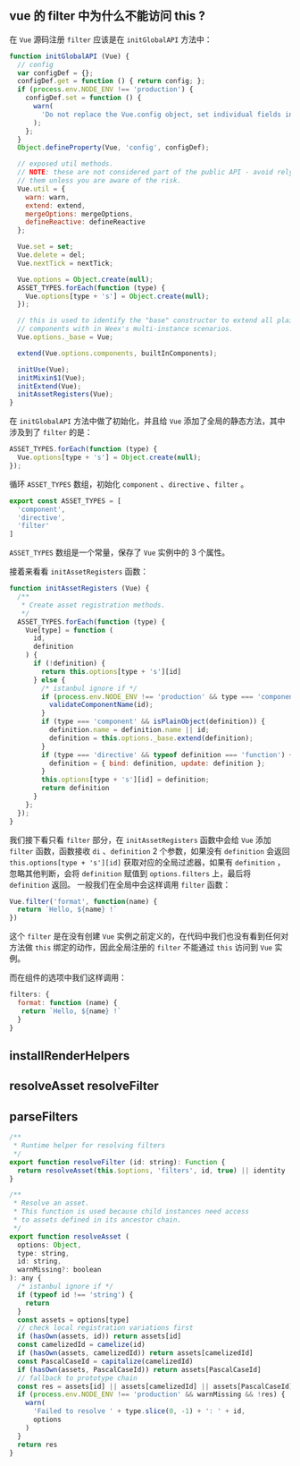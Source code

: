 ## vue 的 filter 中为什么不能访问 this ?

在 `Vue` 源码注册 `filter` 应该是在 `initGlobalAPI` 方法中：

```js
function initGlobalAPI (Vue) {
  // config
  var configDef = {};
  configDef.get = function () { return config; };
  if (process.env.NODE_ENV !== 'production') {
    configDef.set = function () {
      warn(
        'Do not replace the Vue.config object, set individual fields instead.'
      );
    };
  }
  Object.defineProperty(Vue, 'config', configDef);

  // exposed util methods.
  // NOTE: these are not considered part of the public API - avoid relying on
  // them unless you are aware of the risk.
  Vue.util = {
    warn: warn,
    extend: extend,
    mergeOptions: mergeOptions,
    defineReactive: defineReactive
  };

  Vue.set = set;
  Vue.delete = del;
  Vue.nextTick = nextTick;

  Vue.options = Object.create(null);
  ASSET_TYPES.forEach(function (type) {
    Vue.options[type + 's'] = Object.create(null);
  });

  // this is used to identify the "base" constructor to extend all plain-object
  // components with in Weex's multi-instance scenarios.
  Vue.options._base = Vue;

  extend(Vue.options.components, builtInComponents);

  initUse(Vue);
  initMixin$1(Vue);
  initExtend(Vue);
  initAssetRegisters(Vue);
}
```

在 `initGlobalAPI` 方法中做了初始化，并且给 `Vue` 添加了全局的静态方法，其中涉及到了 `filter` 的是：

```js
ASSET_TYPES.forEach(function (type) {
  Vue.options[type + 's'] = Object.create(null);
});
```

循环 `ASSET_TYPES` 数组，初始化 `component` 、`directive` 、`filter` 。

```js
export const ASSET_TYPES = [
  'component',
  'directive',
  'filter'
]
```

`ASSET_TYPES` 数组是一个常量，保存了 `Vue` 实例中的 3 个属性。

接着来看看 `initAssetRegisters` 函数：

```js
function initAssetRegisters (Vue) {
  /**
   * Create asset registration methods.
   */
  ASSET_TYPES.forEach(function (type) {
    Vue[type] = function (
      id,
      definition
    ) {
      if (!definition) {
        return this.options[type + 's'][id]
      } else {
        /* istanbul ignore if */
        if (process.env.NODE_ENV !== 'production' && type === 'component') {
          validateComponentName(id);
        }
        if (type === 'component' && isPlainObject(definition)) {
          definition.name = definition.name || id;
          definition = this.options._base.extend(definition);
        }
        if (type === 'directive' && typeof definition === 'function') {
          definition = { bind: definition, update: definition };
        }
        this.options[type + 's'][id] = definition;
        return definition
      }
    };
  });
}
```

我们接下看只看 `filter`  部分，在 `initAssetRegisters` 函数中会给 `Vue` 添加 `filter` 函数，函数接收 `di` 、`definition` 2 个参数，如果没有 `definition` 会返回 `this.options[type + 's'][id]` 获取对应的全局过滤器，如果有 `definition` ，忽略其他判断，会将 `definition` 赋值到 `options.filters` 上，最后将 `definition` 返回。
一般我们在全局中会这样调用 `filter` 函数：

```js
Vue.filter('format', function(name) {
  return `Hello, ${name} !`
})
```

这个 `filter` 是在没有创建 `Vue` 实例之前定义的，在代码中我们也没有看到任何对方法做 `this` 绑定的动作，因此全局注册的 `filter` 不能通过 `this` 访问到 `Vue` 实例。

而在组件的选项中我们这样调用：

```js
filters: {
  format: function (name) {
   return `Hello, ${name} !`
  }
}
```

## installRenderHelpers

## resolveAsset resolveFilter

## parseFilters

```js
/**
 * Runtime helper for resolving filters
 */
export function resolveFilter (id: string): Function {
  return resolveAsset(this.$options, 'filters', id, true) || identity
}
```

```js
/**
 * Resolve an asset.
 * This function is used because child instances need access
 * to assets defined in its ancestor chain.
 */
export function resolveAsset (
  options: Object,
  type: string,
  id: string,
  warnMissing?: boolean
): any {
  /* istanbul ignore if */
  if (typeof id !== 'string') {
    return
  }
  const assets = options[type]
  // check local registration variations first
  if (hasOwn(assets, id)) return assets[id]
  const camelizedId = camelize(id)
  if (hasOwn(assets, camelizedId)) return assets[camelizedId]
  const PascalCaseId = capitalize(camelizedId)
  if (hasOwn(assets, PascalCaseId)) return assets[PascalCaseId]
  // fallback to prototype chain
  const res = assets[id] || assets[camelizedId] || assets[PascalCaseId]
  if (process.env.NODE_ENV !== 'production' && warnMissing && !res) {
    warn(
      'Failed to resolve ' + type.slice(0, -1) + ': ' + id,
      options
    )
  }
  return res
}
```
